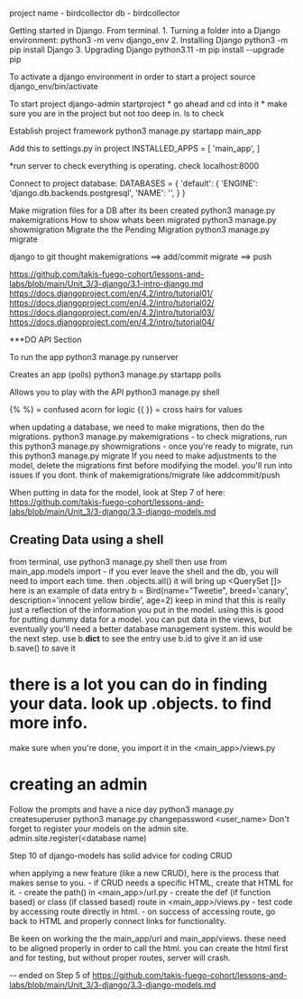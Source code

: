 project name - birdcollector
db - birdcollector

Getting started in Django. From terminal.
    1. Turning a folder into a Django environment:
            python3 -m venv django_env
    2. Installing Django
            python3 -m pip install Django
    3. Upgrading Django
            python3.11 -m pip install --upgrade pip

To activate a django environment in order to start a project
        source django_env/bin/activate

To start project
        django-admin startproject <projectname>
        * go ahead and cd into it
        * make sure you are in the project but not too deep in. ls to check

Establish project framework
        python3 manage.py startapp main_app

Add this to settings.py in project
        INSTALLED_APPS = [
	'main_app',
        ]

*run server to check everything is operating. check localhost:8000

Connect to project database:
        DATABASES = {
        'default': {
                'ENGINE': 'django.db.backends.postgresql',
                'NAME': '<projectname>',
                }
        }

Make migration files for a DB after its been created
        python3 manage.py makemigrations
How to show whats been migrated
        python3 manage.py showmigration
Migrate the the Pending Migration
        python3 manage.py migrate

django to git thought
makemigrations ==> add/commit
migrate ==> push


https://github.com/takis-fuego-cohort/lessons-and-labs/blob/main/Unit_3/3-django/3.1-intro-django.md
https://docs.djangoproject.com/en/4.2/intro/tutorial01/
https://docs.djangoproject.com/en/4.2/intro/tutorial02/
https://docs.djangoproject.com/en/4.2/intro/tutorial03/
https://docs.djangoproject.com/en/4.2/intro/tutorial04/

***DO API Section

To run the app
        python3 manage.py runserver

Creates an app (polls)
        python3 manage.py startapp polls


Allows you to play with the API
        python3 manage.py shell

{% %} = confused acorn for logic
{{ }} = cross hairs for values

when updating a database, we need to make migrations, then do the migrations.
        python3 manage.py makemigrations
        - to check migrations, run this
        python3 manage.py showmigrations
        - once you're ready to migrate, run this
        python3 manage.py migrate
If you need to make adjustments to the model, delete the migrations first before modifying the model. you'll run into issues if you dont.
think of makemigrations/migrate like addcommit/push

When putting in data for the model, look at Step 7 of here: https://github.com/takis-fuego-cohort/lessons-and-labs/blob/main/Unit_3/3-django/3.3-django-models.md

## Creating Data using a shell
from terminal, use
        python3 manage.py shell
then use
        from main_app.models import <db name>
        - if you ever leave the shell and the db, you will need to import each time.
then
        <dbname>.objects.all()
                it will bring up <QuerySet []>
here is an example of data entry
        b = Bird(name="Tweetie", breed='canary', description='innocent yellow birdie', age=2)
        keep in mind that this is really just a reflection of the information you put in the model.
        using this is good for putting dummy data for a model. you can put data in the views, but eventually you'll need a better database management system. this would be the next step.
use <database letter> b.__dict__ to see the entry 
use b.id to give it an id
use b.save() to save it
# there is a lot you can do in finding your data. look up <db name>.objects.<filter mod> to find more info.
make sure when you're done, you import it in the <main_app>/views.py

# creating an admin
Follow the prompts and have a nice day
        python3 manage.py createsuperuser
        python3 manage.py changepassword <user_name>
Don't forget to register your models on the admin site.
        admin.site.register(<database name)

Step 10 of django-models has solid advice for coding CRUD

when applying a new feature (like a new CRUD), here is the process that makes sense to you.
        - if CRUD needs a specific HTML, create that HTML for it.
        - create the path() in <main_app>/url.py
        - create the def (if function based) or class (if classed based) route in <main_app>/views.py
        - test code by accessing route directly in html.
        - on success of accessing route, go back to HTML and properly connect links for functionality.

Be keen on working the the main_app/url and main_app/views. these need to be aligned properly in order to call the html. you can create the html first and for testing, but without proper routes, server will crash.

-- ended on Step 5 of https://github.com/takis-fuego-cohort/lessons-and-labs/blob/main/Unit_3/3-django/3.3-django-models.md